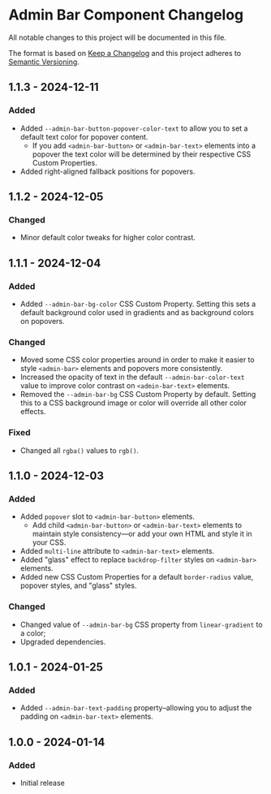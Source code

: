 # Admin Bar Component Changelog

All notable changes to this project will be documented in this file.

The format is based on [Keep a Changelog](http://keepachangelog.com/) and this project adheres to [Semantic Versioning](http://semver.org/).

## 1.1.3 - 2024-12-11
### Added
- Added `--admin-bar-button-popover-color-text` to allow you to set a default text color for popover content.
  - If you add `<admin-bar-button>` or `<admin-bar-text>` elements into a popover the text color will be determined by their respective CSS Custom Properties.
- Added right-aligned fallback positions for popovers.

## 1.1.2 - 2024-12-05
### Changed
- Minor default color tweaks for higher color contrast.

## 1.1.1 - 2024-12-04
### Added
- Added `--admin-bar-bg-color` CSS Custom Property. Setting this sets a default background color used in gradients and as background colors on popovers.

### Changed
- Moved some CSS color properties around in order to make it easier to style `<admin-bar>` elements and popovers more consistently.
- Increased the opacity of text in the default `--admin-bar-color-text` value to improve color contrast on `<admin-bar-text>` elements.
- Removed the `--admin-bar-bg` CSS Custom Property by default. Setting this to a CSS background image or color will override all other color effects.

### Fixed
- Changed all `rgba()` values to `rgb()`.

## 1.1.0 - 2024-12-03
### Added
- Added `popover` slot to `<admin-bar-button>` elements.
  - Add child `<admin-bar-button>` or `<admin-bar-text>` elements to maintain style consistency—or add your own HTML and style it in your CSS.
- Added `multi-line` attribute to `<admin-bar-text>` elements.
- Added "glass" effect to replace `backdrop-filter` styles on `<admin-bar>` elements.
- Added new CSS Custom Properties for a default `border-radius` value, popover styles, and "glass" styles.

### Changed
- Changed value of `--admin-bar-bg` CSS property from `linear-gradient` to a color;
- Upgraded dependencies.

## 1.0.1 - 2024-01-25
### Added
- Added `--admin-bar-text-padding` property–allowing you to adjust the padding on `<admin-bar-text>` elements.

## 1.0.0 - 2024-01-14
### Added
- Initial release